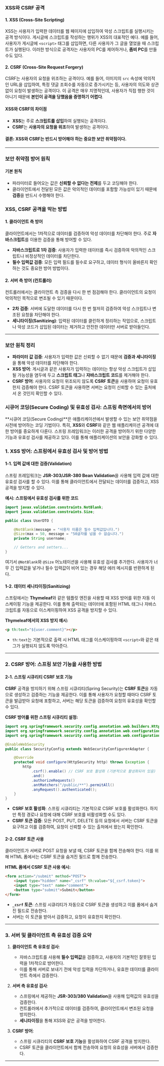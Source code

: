 ### XSS와 CSRF 공격

#### 1. **XSS (Cross-Site Scripting)**
   XSS는 사용자가 입력한 데이터를 웹 페이지에 삽입하여 악성 스크립트를 실행시키는 공격 방식이다. 게시글에 스크립트를 작성하는 행위가 XSS의 대표적인 예다. 예를 들어, 사용자가 게시글에 `<script>` 태그를 삽입하면, 다른 사용자가 그 글을 열었을 때 스크립트가 실행된다. 이러한 방식으로 공격자는 사용자의 PC를 제어하거나, **좀비 PC**를 만들 수도 있다.

#### 2. **CSRF (Cross-Site Request Forgery)**
   CSRF는 사용자의 요청을 위조하는 공격이다. 예를 들어, 이미지의 `src` 속성에 악의적인 URL을 삽입하여, 특정 댓글 조회수를 자동으로 증가시키는 등, 사용자의 의도와 상관없이 요청이 발생하는 공격이다. 이 공격은 매우 치명적인데, 사용자가 직접 행한 것이 아니기 때문에 **본인이 공격을 당했음을 증명하기 어렵다**.

#### XSS와 CSRF의 차이점
- **XSS**는 주로 **스크립트를 삽입**하여 실행되는 공격이다.
- **CSRF**는 **사용자의 요청을 위조**하여 발생하는 공격이다.

#### 결론: **XSS와 CSRF는 반드시 방어해야 하는 중요한 보안 취약점**이다.

---

### 보안 취약점 방어 원칙

#### 기본 원칙
- 파라미터로 들어오는 값은 **신뢰할 수 없다는 전제**를 두고 코딩해야 한다.
- 클라이언트에서 전달된 모든 값은 악의적인 데이터를 포함할 가능성이 있기 때문에 **검증**을 반드시 수행해야 한다.

### XSS, CSRF 공격을 막는 방법

#### 1. **클라이언트 측 방어**
   클라이언트에서는 1차적으로 데이터를 검증하여 악성 데이터를 차단해야 한다. 주로 **자바스크립트**를 이용한 검증을 통해 방어할 수 있다.
   
   - **자바스크립트로 1차 검증**: 사용자가 입력한 데이터를 즉시 검증하여 악의적인 스크립트나 비정상적인 데이터를 차단한다.
   - **필수 입력값 검증**: 모든 입력 필드를 필수로 요구하고, 데이터 형식이 올바른지 확인하는 것도 중요한 방어 방법이다.

#### 2. **서버 측 방어 (컨트롤러)**
   컨트롤러에서는 클라이언트 측 검증을 다시 한 번 점검해야 한다. 클라이언트의 요청이 악의적인 목적으로 변조될 수 있기 때문이다.
   
   - **2차 검증**: 서버에 도달한 데이터를 다시 한 번 철저히 검증하여 악성 스크립트나 변조된 요청을 차단해야 한다.
   - **세니타이징(Sanitizing)**: 입력된 데이터를 클린하게 정리하는 작업으로, 스크립트나 악성 코드가 삽입된 데이터는 제거하고 안전한 데이터만 서버로 받아들인다.

---

### 보안 원칙 정리
- **파라미터 값 검증**: 사용자가 입력한 값은 신뢰할 수 없기 때문에 **검증과 세니타이징**을 통해 악성 데이터를 차단해야 한다.
- **XSS 방어**: 게시글과 같은 사용자가 입력하는 데이터는 항상 악성 스크립트가 삽입될 가능성을 염두에 두고 **스크립트 태그**나 **자바스크립트 코드**를 제거해야 한다.
- **CSRF 방어**: 사용자의 요청이 위조되지 않도록 **CSRF 토큰**을 사용하여 요청이 유효한지 검증해야 한다. CSRF 토큰을 사용하면 서버는 요청이 신뢰할 수 있는 출처에서 온 것인지 확인할 수 있다.

### 시큐어 코딩(Secure Coding) 및 유효성 검사: 스프링 측면에서의 방어

**시큐어 코딩(Secure Coding)**은 애플리케이션에서 발생할 수 있는 보안 취약점을 사전에 방어하는 코딩 기법이다. 특히, **XSS**와 **CSRF**와 같은 웹 애플리케이션 공격에 대한 방어를 중요하게 다룬다. 스프링 프레임워크는 이러한 공격을 방어하기 위한 다양한 기능과 유효성 검사를 제공하고 있다. 이를 통해 애플리케이션의 보안을 강화할 수 있다.

### 1. XSS 방어: 스프링에서 유효성 검사 및 방어 방법

#### 1-1. **입력 값에 대한 검증(Validation)**

스프링 프레임워크는 **JSR-303/JSR-380 Bean Validation**을 사용해 입력 값에 대한 유효성 검사를 할 수 있다. 이를 통해 클라이언트에서 전달되는 데이터를 검증하고, XSS 공격을 방지할 수 있다.

**예시: 스프링에서 유효성 검사를 위한 코드**

```java
import javax.validation.constraints.NotBlank;
import javax.validation.constraints.Size;

public class UserDTO {

    @NotBlank(message = "사용자 이름은 필수 입력값입니다.")
    @Size(max = 50, message = "50글자를 넘을 수 없습니다.")
    private String username;

    // Getters and setters...
}
```

여기서 `@NotBlank`와 `@Size` 어노테이션을 사용해 유효성 검사를 추가한다. 사용자가 너무 긴 입력값을 넣거나 필수 입력값이 비어 있는 경우 해당 에러 메시지를 반환하게 된다.

#### 1-2. **데이터 세니타이징(Sanitizing)**

스프링에서는 **Thymeleaf**와 같은 템플릿 엔진을 사용할 때 XSS 방어를 위한 자동 이스케이핑 기능을 제공한다. 이를 통해 출력되는 데이터에 포함된 HTML 태그나 자바스크립트를 자동으로 이스케이핑하여 XSS 공격을 방지할 수 있다.

**Thymeleaf에서의 XSS 방지 예시:**

```html
<p th:text="${user.comment}"></p>
```

- `th:text`는 기본적으로 출력 시 HTML 태그를 이스케이핑하여 `<script>`와 같은 태그가 실행되지 않도록 막아준다.

---

### 2. CSRF 방어: 스프링 보안 기능을 사용한 방법

#### 2-1. **스프링 시큐리티 CSRF 보호 기능**

**CSRF** 공격을 방지하기 위해 스프링 시큐리티(Spring Security)는 **CSRF 토큰**을 자동으로 생성하고 검증하는 기능을 제공한다. 이를 통해 사용자가 요청할 때마다 CSRF 토큰을 발급받아 요청에 포함하고, 서버는 해당 토큰을 검증하여 요청의 유효성을 확인할 수 있다.

**CSRF 방어를 위한 스프링 시큐리티 설정:**

```java
import org.springframework.security.config.annotation.web.builders.HttpSecurity;
import org.springframework.security.config.annotation.web.configuration.EnableWebSecurity;
import org.springframework.security.config.annotation.web.configuration.WebSecurityConfigurerAdapter;

@EnableWebSecurity
public class SecurityConfig extends WebSecurityConfigurerAdapter {

    @Override
    protected void configure(HttpSecurity http) throws Exception {
        http
            .csrf().enable() // CSRF 보호 활성화 (기본적으로 활성화되어 있음)
            .and()
            .authorizeRequests()
            .antMatchers("/public/**").permitAll()
            .anyRequest().authenticated();
    }
}
```

- **CSRF 보호 활성화**: 스프링 시큐리티는 기본적으로 CSRF 보호를 활성화한다. 하지만 특정 경로나 요청에 대해 CSRF 보호를 비활성화할 수도 있다.
- **CSRF 토큰 검증**: 모든 POST, PUT, DELETE 등의 요청에서 서버는 CSRF 토큰을 요구하고 이를 검증하여, 요청이 신뢰할 수 있는 출처에서 왔는지 확인한다.

#### 2-2. **CSRF 토큰 사용**

클라이언트가 서버로 POST 요청을 보낼 때, CSRF 토큰을 함께 전송해야 한다. 이를 위해 HTML 폼에서는 CSRF 토큰을 숨겨진 필드로 함께 전송한다.

**HTML 폼에서 CSRF 토큰 사용 예시:**

```html
<form action="/submit" method="POST">
    <input type="hidden" name="_csrf" th:value="${_csrf.token}">
    <input type="text" name="comment">
    <button type="submit">Submit</button>
</form>
```

- **`_csrf` 토큰**: 스프링 시큐리티가 자동으로 CSRF 토큰을 생성하고 이를 폼에서 숨겨진 필드로 전송한다.
- 서버는 이 토큰을 받아서 검증하고, 요청이 유효한지 확인한다.

---

### 3. 서버 및 클라이언트 측 유효성 검증 요약

1. **클라이언트 측 유효성 검사**:
   - 자바스크립트를 사용해 **필수 입력값**을 검증하고, 사용자의 기본적인 잘못된 입력을 1차적으로 방어한다.
   - 이를 통해 서버로 보내기 전에 악성 입력을 차단하거나, 유효한 데이터를 클라이언트 측에서 검증한다.

2. **서버 측 유효성 검사**:
   - 스프링에서 제공하는 **JSR-303/380 Validation**을 사용해 입력값의 유효성을 검증한다.
   - 컨트롤러에서 추가적으로 데이터를 검증하여, 클라이언트에서 변조된 요청을 방지한다.
   - **세니타이징**을 통해 XSS와 같은 공격을 방어한다.

3. **CSRF 방어**:
   - 스프링 시큐리티의 **CSRF 보호 기능**을 활성화하여 CSRF 공격을 방지한다.
   - CSRF 토큰을 클라이언트에서 함께 전송하여 요청의 유효성을 서버에서 검증한다.

---
